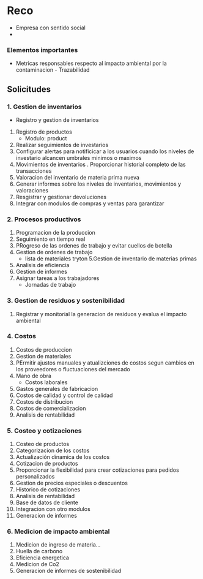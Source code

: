 # Reco
-  Empresa con sentido social
- 

### Elementos importantes
- Metricas responsables respecto al impacto ambiental por la contaminacion - Trazabilidad


## Solicitudes


### 1. Gestion de inventarios
- Registro y gestion de inventarios
1. Registro de productos
    - Modulo: product
2. Realizar seguimientos de investarios
3. Configurar alertas para notificicar a los usuarios cuando los niveles de investario alcancen umbrales minimos o maximos
4. Movimientos de inventarios
. Proporcionar historial completo de las transacciones
7. Valoracion del inventario de materia prima nueva
8. Generar informes sobre los niveles de inventarios, movimientos y valoraciones
9. Resgistrar y gestionar devoluciones
10. Integrar con modulos de compras y ventas para garantizar

### 2. Procesos productivos

1. Programacion de la produccion
2. Seguimiento en tiempo real
3. PRogreso de las ordenes de trabajo y evitar cuellos de botella
4. Gestion de ordenes de trabajo
    - lista de materiales tryton
5.Gestion de inventario de materias primas
6. Analisis de eficiencia
7. Gestion de informes
8. Asignar tareas a los trabajadores
    - Jornadas de trabajo

### 3. Gestion de residuos y sostenibilidad

1. Registrar y monitorial la generacion de residuos y evalua el impacto ambiental

### 4. Costos

1. Costos de produccion
2. Gestion de materiales
3. PErmitir ajustos manuales y atualizciones de costos segun cambios en los proveedores o fluctuaciones del mercado
4. Mano de obra
    - Costos laborales
5. Gastos generales de fabricacion
6. Costos de calidad y control de calidad
7. Costos de distribucion
8. Costos de comercializacion
9. Analisis de rentabilidad


### 5. Costeo y cotizaciones 

1. Costeo de productos
2. Categorizacion de los costos
3. Actualización dinamica de los costos
4. Cotizacion de productos
5. Proporcionar la flexibilidad para crear cotizaciones para pedidos personalizados
6. Gestion de precios especiales o descuentos
7. Historico de cotizaciones
8. Analisis de rentabilidad
9. Base de datos de cliente
10. Integracion con otro modulos
11. Generacion de informes

### 6. Medicion de impacto ambiental

1. Medicion de ingreso de materia...
2. Huella de carbono
3. Eficiencia energetica 
4. Medicion de Co2
5. Generacion de informes de sostenibilidad


